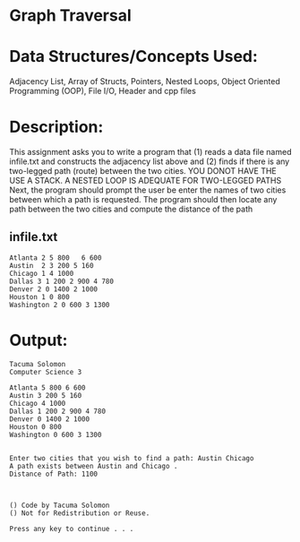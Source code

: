 Graph Traversal
===============


Data Structures/Concepts Used:
==============================
Adjacency List, Array of Structs, Pointers, Nested Loops,
Object Oriented Programming (OOP), File I/O, Header and cpp files


Description:
============
This assignment asks you to write a program that 
	(1) reads a data file named infile.txt and constructs the adjacency list above and 
	(2) finds if there is any two-legged path (route) between the two cities.
YOU DONOT HAVE THE USE A STACK. A NESTED LOOP IS ADEQUATE FOR TWO-LEGGED PATHS
Next, the program should prompt the user be enter the names of two cities 
between which a path is requested. The program should then locate any path 
between the two cities and compute the distance of the path

infile.txt
----------
	Atlanta 2 5 800   6 600
	Austin  2 3 200 5 160
	Chicago 1 4 1000
	Dallas 3 1 200 2 900 4 780
	Denver 2 0 1400 2 1000
	Houston 1 0 800
	Washington 2 0 600 3 1300


Output:
=======
	Tacuma Solomon
	Computer Science 3

	Atlanta 5 800 6 600
	Austin 3 200 5 160
	Chicago 4 1000
	Dallas 1 200 2 900 4 780
	Denver 0 1400 2 1000
	Houston 0 800
	Washington 0 600 3 1300


	Enter two cities that you wish to find a path: Austin Chicago
	A path exists between Austin and Chicago .
	Distance of Path: 1100



	() Code by Tacuma Solomon
	() Not for Redistribution or Reuse.

	Press any key to continue . . .

